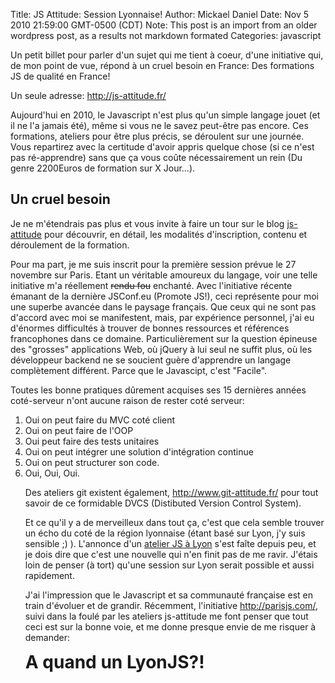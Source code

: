 Title: JS Attitude: Session Lyonnaise!
Author: Mickael Daniel
Date: Nov 5 2010 21:59:00 GMT-0500 (CDT)
Note: This post is an import from an older wordpress post, as a results not markdown formated
Categories: javascript


Un petit billet pour parler d'un sujet qui me tient à coeur, d'une initiative qui, de mon point de vue, répond à un cruel besoin en France: Des formations JS de qualité en France!

Un seule adresse: <a href="http://js-attitude.fr/">http://js-attitude.fr/</a>

Aujourd'hui en 2010, le Javascript n'est plus qu'un simple langage jouet (et il ne l'a jamais été), même si vous ne le savez peut-être pas encore. Ces formations, ateliers pour être plus précis, se déroulent sur une journée. Vous repartirez avec la certitude d'avoir appris quelque chose (si ce n'est pas ré-apprendre) sans que ça vous coûte nécessairement un rein (Du genre 2200Euros de formation sur X Jour...).

<h2>Un cruel besoin</h2>
Je ne m'étendrais pas plus et vous invite à faire un tour sur le blog <a href="http://js-attitude.fr">js-attitude</a> pour découvrir, en détail, les modalités d'inscription, contenu et déroulement de la formation.


Pour ma part, je me suis inscrit pour la première session prévue le 27 novembre sur Paris. Etant un véritable amoureux du langage, voir une telle initiative m'a réellement <del datetime="2010-11-05T20:35:09+00:00">rendu fou</del> enchanté. Avec l'initiative récente émanant de la dernière JSConf.eu (Promote JS!), ceci représente pour moi une superbe avancée dans le paysage français. Que ceux qui ne sont pas d'accord avec moi se manifestent, mais, par expérience personnel, j'ai eu d'énormes difficultés à trouver de bonnes ressources et références francophones dans ce domaine. Particulièrement sur la question épineuse des "grosses" applications Web, où jQuery à lui seul ne suffit plus, où les développeur backend ne se soucient guère d'apprendre un langage complètement différent. Parce que le Javascipt, c'est "Facile".

Toutes les bonne pratiques dûrement acquises ses 15 dernières années coté-serveur n'ont aucune raison de rester coté serveur:
<ol>
	<li>Oui on peut faire du MVC coté client</li>
	<li>Oui on peut faire de l'OOP</li>
	<li>Oui peut faire des tests unitaires</li>
	<li>Oui on peut intégrer une solution d'intégration continue</li>
	<li>Oui on peut structurer son code.</li>
	<li>Oui, Oui, Oui.</li>

Des ateliers git existent également, <a href="http://www.git-attitude.fr/">http://www.git-attitude.fr/</a> pour tout savoir de ce formidable DVCS (Distibuted Version Control System).

Et ce qu'il y a de merveilleux dans tout ça, c'est que cela semble trouver un écho du coté de la région lyonnaise (étant basé sur Lyon, j'y suis sensible ;) ). L'annonce d'un <a href="http://js-attitude.fr/2010/11/02/2e-atelier-js-solide-le-08012011-a%E2%80%A6-lyon/">atelier JS à Lyon</a> s'est faîte depuis peu, et je dois dire que c'est une nouvelle qui n'en finit pas de me ravir. J'étais loin de penser (à tort) qu'une session sur Lyon serait possible et aussi rapidement.

J'ai l'impression que le Javascript et sa communauté française est en train d'évoluer et de grandir. Récemment, l'initiative <a href="http://parisjs.com/">http://parisjs.com/</a>, suivi dans la foulé par les ateliers js-attitude me font penser que tout ceci est sur la bonne voie, et me donne presque envie de me risquer à demander:

<strong style="font-size: 2em;">A quand un LyonJS?!</strong>

